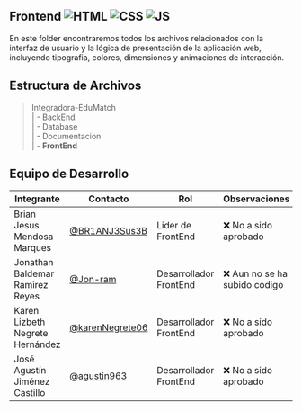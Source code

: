  ## Frontend ![HTML](https://img.shields.io/badge/HTML5-E34F26?style=for-the-badge&logo=html5&logoColor=white) ![CSS](https://img.shields.io/badge/CSS-239120?&style=for-the-badge&logo=css3&logoColor=white) ![JS](    https://img.shields.io/badge/JavaScript-F7DF1E?style=for-the-badge&logo=javascript&logoColor=black)

En este folder encontraremos todos los archivos relacionados con la interfaz de usuario y la lógica de presentación de la aplicación web, incluyendo tipografia, colores, dimensiones y animaciones de interacción.

  ## Estructura de Archivos
 >Integradora-EduMatch<br>
>| - BackEnd<br>
>| - Database<br>
>| - Documentacion<br>
>| - **FrontEnd**

## Equipo de Desarrollo
|Integrante|Contacto|Rol|Observaciones|
|----------|-------|---|-------------|
| Brian Jesus Mendosa Marques|[@BR1ANJ3Sus3B](https://github.com/BR1ANJ3Sus3B)|Lider de FrontEnd|❌ No a sido aprobado
| Jonathan Baldemar Ramirez Reyes|[@Jon-ram](https://github.com/Jon-ram)|Desarrollador FrontEnd|❌ Aun no se ha subido codigo
| Karen Lizbeth Negrete Hernández|[@karenNegrete06](https://github.com/karenNegrete06)|Desarrollador FrontEnd|❌ No a sido aprobado
| José Agustín Jiménez Castillo|[@agustin963](https://github.com/agustin963)|Desarrollador FrontEnd|❌ No a sido aprobado
